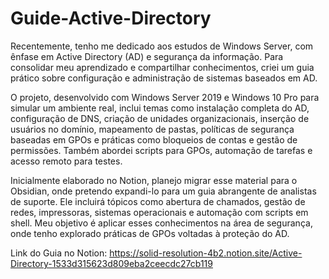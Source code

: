 # Guide-Active-Directory

Recentemente, tenho me dedicado aos estudos de Windows Server, com ênfase em Active Directory (AD) e segurança da informação. Para consolidar meu aprendizado e compartilhar conhecimentos, criei um guia prático sobre configuração e administração de sistemas baseados em AD.

O projeto, desenvolvido com Windows Server 2019 e Windows 10 Pro para simular um ambiente real, inclui temas como instalação completa do AD, configuração de DNS, criação de unidades organizacionais, inserção de usuários no domínio, mapeamento de pastas, políticas de segurança baseadas em GPOs e práticas como bloqueios de contas e gestão de permissões. Também abordei scripts para GPOs, automação de tarefas e acesso remoto para testes.

Inicialmente elaborado no Notion, planejo migrar esse material para o Obsidian, onde pretendo expandi-lo para um guia abrangente de analistas de suporte. Ele incluirá tópicos como abertura de chamados, gestão de redes, impressoras, sistemas operacionais e automação com scripts em shell. Meu objetivo é aplicar esses conhecimentos na área de segurança, onde tenho explorado práticas de GPOs voltadas à proteção do AD.


Link do Guia no Notion: https://solid-resolution-4b2.notion.site/Active-Directory-1533d315623d809eba2ceecdc27cb119
